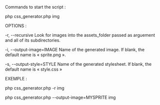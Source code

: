 Commands to start the script :

php css_generator.php img

OPTIONS :

-r, --recursive
Look for images into the assets_folder passed as arguement and all of its subdirectories.

-i, --output-image=IMAGE
Name of the generated image. If blank, the default name is « sprite.png ».

-s, --output-style=STYLE
Name of the generated stylesheet. If blank, the default name is « style.css »

EXEMPLE :

php css_generator.php -r img

php css_generator.php --output-image=MYSPRITE img
